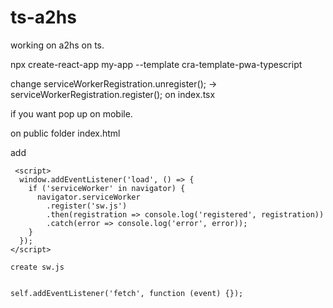 # ts-a2hs

working on a2hs on ts.

npx create-react-app my-app --template cra-template-pwa-typescript

change 
serviceWorkerRegistration.unregister(); -> serviceWorkerRegistration.register();
on index.tsx

if you want pop up on mobile.

on public folder
index.html

add


     <script>
      window.addEventListener('load', () => {
        if ('serviceWorker' in navigator) {
          navigator.serviceWorker
            .register('sw.js')
            .then(registration => console.log('registered', registration))
            .catch(error => console.log('error', error));
        }
      });
    </script>
    
    create sw.js
    
    
    self.addEventListener('fetch', function (event) {});
